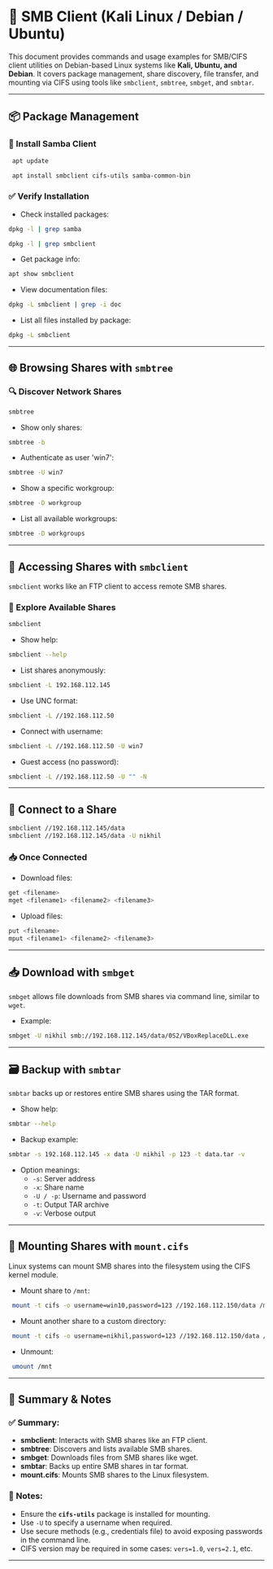 
# 📁 SMB Client (Kali Linux / Debian / Ubuntu)

This document provides commands and usage examples for SMB/CIFS client utilities on Debian-based Linux systems like **Kali, Ubuntu, and Debian**. It covers package management, share discovery, file transfer, and mounting via CIFS using tools like `smbclient`, `smbtree`, `smbget`, and `smbtar`.

---

## 📦 Package Management

### 🔧 Install Samba Client
```bash
 apt update
```
```bash
 apt install smbclient cifs-utils samba-common-bin
```

### ✅ Verify Installation

- Check installed packages:
```bash
dpkg -l | grep samba
```
```bash
dpkg -l | grep smbclient
```

- Get package info:
```bash
apt show smbclient
```

- View documentation files:
```bash
dpkg -L smbclient | grep -i doc
```

- List all files installed by package:
```bash
dpkg -L smbclient
```

---

## 🌐 Browsing Shares with `smbtree`

### 🔍 Discover Network Shares
```bash
smbtree
```

- Show only shares:
```bash
smbtree -b 
```

- Authenticate as user 'win7':
```bash
smbtree -U win7
```

- Show a specific workgroup:
```bash
smbtree -D workgroup
```

- List all available workgroups:
```bash
smbtree -D workgroups
```

---

## 📂 Accessing Shares with `smbclient`

`smbclient` works like an FTP client to access remote SMB shares.

### 🔎 Explore Available Shares
```bash
smbclient
```

- Show help:
```bash
smbclient --help
```

- List shares anonymously:
```bash
smbclient -L 192.168.112.145
```

- Use UNC format:
```bash
smbclient -L //192.168.112.50
```

- Connect with username:
```bash
smbclient -L //192.168.112.50 -U win7
```

- Guest access (no password):
```bash
smbclient -L //192.168.112.50 -U "" -N
```

---

## 🔗 Connect to a Share

```bash
smbclient //192.168.112.145/data
smbclient //192.168.112.145/data -U nikhil
```

### 📥 Once Connected

- Download files:
```bash
get <filename>
mget <filename1> <filename2> <filename3>
```

- Upload files:
```bash
put <filename>
mput <filename1> <filename2> <filename3>
```

---

## 📥 Download with `smbget`

`smbget` allows file downloads from SMB shares via command line, similar to `wget`.

- Example:
```bash 
smbget -U nikhil smb://192.168.112.145/data/0S2/VBoxReplaceDLL.exe
```

---

## 🗃️ Backup with `smbtar`

`smbtar` backs up or restores entire SMB shares using the TAR format.

- Show help:
```bash
smbtar --help
```

- Backup example:
```bash
smbtar -s 192.168.112.145 -x data -U nikhil -p 123 -t data.tar -v
```

- Option meanings:
  - `-s`: Server address  
  - `-x`: Share name  
  - `-U / -p`: Username and password  
  - `-t`: Output TAR archive  
  - `-v`: Verbose output

---

## 📌 Mounting Shares with `mount.cifs`

Linux systems can mount SMB shares into the filesystem using the CIFS kernel module.

- Mount share to `/mnt`:
```bash
 mount -t cifs -o username=win10,password=123 //192.168.112.150/data /mnt
```

- Mount another share to a custom directory:
```bash
 mount -t cifs -o username=nikhil,password=123 //192.168.112.150/data /mnt/d1
```

- Unmount:
```bash
 umount /mnt
```

---

## 📝 Summary & Notes

### ✅ Summary:
- **smbclient**: Interacts with SMB shares like an FTP client.
- **smbtree**: Discovers and lists available SMB shares.
- **smbget**: Downloads files from SMB shares like wget.
- **smbtar**: Backs up entire SMB shares in tar format.
- **mount.cifs**: Mounts SMB shares to the Linux filesystem.

### 📌 Notes:
- Ensure the **`cifs-utils`** package is installed for mounting.
- Use `-U` to specify a username when required.
- Use secure methods (e.g., credentials file) to avoid exposing passwords in the command line.
- CIFS version may be required in some cases: `vers=1.0`, `vers=2.1`, etc.

---
